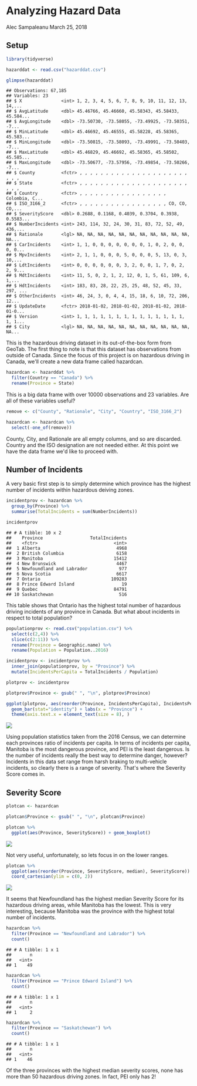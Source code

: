 Analyzing Hazard Data
================
Alec Sampaleanu
March 25, 2018

Setup
-----

``` r
library(tidyverse)
```

``` r
hazarddat <- read.csv("hazarddat.csv")

glimpse(hazarddat)
```

    ## Observations: 67,185
    ## Variables: 23
    ## $ X               <int> 1, 2, 3, 4, 5, 6, 7, 8, 9, 10, 11, 12, 13, 14,...
    ## $ AvgLatitude     <dbl> 45.46766, 45.46660, 45.58343, 45.58433, 45.584...
    ## $ AvgLongitude    <dbl> -73.50730, -73.58055, -73.49925, -73.50351, -7...
    ## $ MinLatitude     <dbl> 45.46692, 45.46555, 45.58228, 45.58365, 45.583...
    ## $ MinLongitude    <dbl> -73.50815, -73.58093, -73.49991, -73.50403, -7...
    ## $ MaxLatitude     <dbl> 45.46829, 45.46692, 45.58365, 45.58502, 45.585...
    ## $ MaxLongitude    <dbl> -73.50677, -73.57956, -73.49854, -73.50266, -7...
    ## $ County          <fctr> , , , , , , , , , , , , , , , , , , , , , , , , 
    ## $ State           <fctr> , , , , , , , , , , , , , , , , , , , , , , , , 
    ## $ Country         <fctr> , , , , , , , , , , , , , , , , , Colombia, C...
    ## $ ISO_3166_2      <fctr> , , , , , , , , , , , , , , , , , CO, CO, CO,...
    ## $ SeverityScore   <dbl> 0.2688, 0.1168, 0.4039, 0.3704, 0.3938, 0.5583...
    ## $ NumberIncidents <int> 243, 114, 32, 24, 30, 31, 83, 72, 52, 49, 436,...
    ## $ Rationale       <lgl> NA, NA, NA, NA, NA, NA, NA, NA, NA, NA, NA, NA...
    ## $ CarIncidents    <int> 1, 1, 0, 0, 0, 0, 0, 0, 0, 1, 0, 2, 0, 0, 0, 0...
    ## $ MpvIncidents    <int> 2, 1, 1, 0, 0, 0, 5, 0, 0, 0, 5, 13, 0, 3, 10,...
    ## $ LdtIncidents    <int> 0, 0, 0, 0, 0, 0, 3, 2, 0, 0, 1, 7, 0, 2, 2, 9...
    ## $ MdtIncidents    <int> 11, 5, 0, 2, 1, 2, 12, 0, 1, 5, 61, 109, 6, 1,...
    ## $ HdtIncidents    <int> 183, 83, 28, 22, 25, 25, 48, 52, 45, 33, 297, ...
    ## $ OtherIncidents  <int> 46, 24, 3, 0, 4, 4, 15, 18, 6, 10, 72, 206, 12...
    ## $ UpdateDate      <fctr> 2018-01-02, 2018-01-02, 2018-01-02, 2018-01-0...
    ## $ Version         <int> 1, 1, 1, 1, 1, 1, 1, 1, 1, 1, 1, 1, 1, 1, 1, 1...
    ## $ City            <lgl> NA, NA, NA, NA, NA, NA, NA, NA, NA, NA, NA, NA...

This is the hazardous driving dataset in its out-of-the-box form from GeoTab. The first thing to note is that this dataset has observations from outside of Canada. Since the focus of this project is on hazardous driving in Canada, we'll create a new data frame called hazardcan.

``` r
hazardcan <- hazarddat %>%
  filter(Country == "Canada") %>%
  rename(Province = State)
```

This is a big data frame with over 10000 observations and 23 variables. Are all of these variables useful?

``` r
remove <- c("County", "Rationale", "City", "Country", "ISO_3166_2")

hazardcan <- hazardcan %>%
  select(-one_of(remove))
```

County, City, and Rationale are all empty columns, and so are discarded. Country and the ISO designation are not needed either. At this point we have the data frame we'd like to proceed with.

Number of Incidents
-------------------

A very basic first step is to simply determine which province has the highest number of incidents within hazardous deiving zones.

``` r
incidentprov <- hazardcan %>%
  group_by(Province) %>%
  summarise(TotalIncidents = sum(NumberIncidents))

incidentprov
```

    ## # A tibble: 10 x 2
    ##    Province                  TotalIncidents
    ##    <fctr>                             <int>
    ##  1 Alberta                             4968
    ##  2 British Columbia                    6158
    ##  3 Manitoba                           15412
    ##  4 New Brunswick                       4467
    ##  5 Newfoundland and Labrador            977
    ##  6 Nova Scotia                         6617
    ##  7 Ontario                           109283
    ##  8 Prince Edward Island                  19
    ##  9 Quebec                             84791
    ## 10 Saskatchewan                         516

This table shows that Ontario has the highest total number of hazardous driving incidents of any province in Canada. But what about incidents in respect to total population?

``` r
populationprov <- read.csv("population.csv") %>%
  select(c(2,4)) %>%
  slice(c(2:11)) %>%
  rename(Province = Geographic.name) %>%
  rename(Population = Population..2016)

incidentprov <- incidentprov %>%
  inner_join(populationprov, by = "Province") %>%
  mutate(IncidentsPerCapita = TotalIncidents / Population)

plotprov <- incidentprov

plotprov$Province <- gsub(" ", "\n", plotprov$Province)

ggplot(plotprov, aes(reorder(Province, IncidentsPerCapita), IncidentsPerCapita)) +
  geom_bar(stat="identity") + labs(x = "Province") + 
  theme(axis.text.x = element_text(size = 8), )
```

![](Analyzing-Hazard-Data_files/figure-markdown_github/unnamed-chunk-6-1.png)

Using population statistics taken from the 2016 Census, we can determine each provinces ratio of incidents per capita. In terms of incidents per capita, Manitoba is the most dangerous province, and PEI is the least dangerous. Is the number of incidents really the best way to determine danger, however? Incidents in this data set range from harsh braking to multi-vehicle incidents, so clearly there is a range of severity. That's where the Severity Score comes in.

Severity Score
--------------

``` r
plotcan <- hazardcan

plotcan$Province <- gsub(" ", "\n", plotcan$Province)

plotcan %>%
  ggplot(aes(Province, SeverityScore)) + geom_boxplot()
```

![](Analyzing-Hazard-Data_files/figure-markdown_github/unnamed-chunk-7-1.png)

Not very useful, unfortunately, so lets focus in on the lower ranges.

``` r
plotcan %>%
  ggplot(aes(reorder(Province, SeverityScore, median), SeverityScore)) + geom_boxplot() +
  coord_cartesian(ylim = c(0, 2))
```

![](Analyzing-Hazard-Data_files/figure-markdown_github/unnamed-chunk-8-1.png)

It seems that Newfoundland has the highest median Severity Score for its hazardous driving areas, while Manitoba has the lowest. This is very interesting, because Manitoba was the province with the highest total number of incidents.

``` r
hazardcan %>%
  filter(Province == "Newfoundland and Labrador") %>%
  count()
```

    ## # A tibble: 1 x 1
    ##       n
    ##   <int>
    ## 1    49

``` r
hazardcan %>%
  filter(Province == "Prince Edward Island") %>%
  count()
```

    ## # A tibble: 1 x 1
    ##       n
    ##   <int>
    ## 1     2

``` r
hazardcan %>%
  filter(Province == "Saskatchewan") %>%
  count()
```

    ## # A tibble: 1 x 1
    ##       n
    ##   <int>
    ## 1    46

Of the three provinces with the highest median severity scores, none has more than 50 hazardous driving zones. In fact, PEI only has 2!
